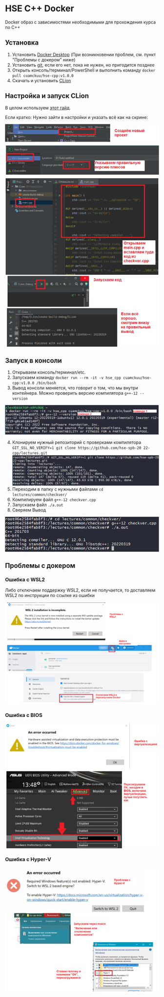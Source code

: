 # HSE C++ Docker

Docker образ с зависимостями необходимыми для прохождения курса по C++

## Установка

1. Установить [Docker Desktop](https://www.docker.com/products/docker-desktop/) (При возникновении проблем, см. пункт "Проблемы с докером" ниже)
2. Установить [git](https://git-scm.com/downloads), если его нет, пока не нужен, но пригодится позднее
3. Открыть консоль/терминал/PowerShell и выполнить команду `docker pull cuamckuu/hse-cpp:v1.0.0`
4. Скачать и установить [CLion](www.jetbrains.com/clion/download/)

## Настройка и запуск CLion

В целом используем [этот гайд](https://www.jetbrains.com/help/clion/clion-toolchains-in-docker.html).

Если кратко: Нужно зайти в настройки и указать всё как на скрине:

![Clion Docker Toolchain](./assets/clion.png)

## Запуск в консоли

1. Открываем консоль/терминал/etc.
2. Запускаем команду `docker run --rm -it -v hse_cpp cuamckuu/hse-cpp:v1.0.0 /bin/bash`
3. Вывод консоли меняется, что говорит о том, что мы внутри контейнера. Можно проверить версию компилятора `g++-12 --version`

![Docker g++ version](./assets/docker_cmd.png)

4. Клонируем нужный репозиторий с проверками компилятора `GIT_SSL_NO_VERIFY=1 git clone https://github.com/hse-spb-20
22-cpp/lectures.git`
![Docker Git Clone](./assets/docker_git_clone.png)
5. Переходим в папку с нужными файлами `cd lectures/common/checkver/`
6. Компилируем файл `g++-12 checkver.cpp`
7. Запускаем файл `./a.out`
8. Сверяем Вывод

![Docker compile file](./assets/docker_compile.png)

## Проблемы с докером

### Ошибка с WSL2

Либо отключаем поддержку WSL2, если не получается, то доставляем WSL2 по инструкции по ссылке из ошибки

![Docker WSL2 Error](./assets/docker_wsl2.png)

### Ошибка с BIOS

![Docker BIOS](./assets/docker_bios.png)

### Ошибка с Hyper-V

![Docker BIOS](./assets/docker_hyperv.png)